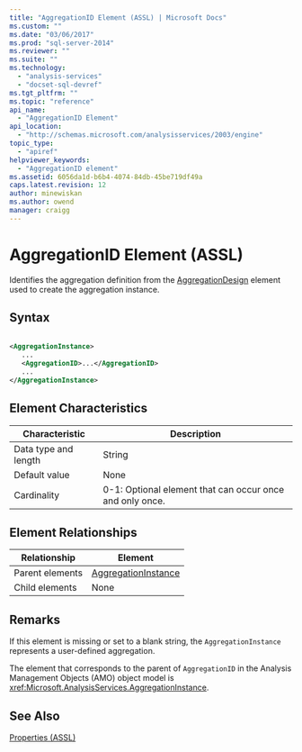 ```yaml
---
title: "AggregationID Element (ASSL) | Microsoft Docs"
ms.custom: ""
ms.date: "03/06/2017"
ms.prod: "sql-server-2014"
ms.reviewer: ""
ms.suite: ""
ms.technology: 
  - "analysis-services"
  - "docset-sql-devref"
ms.tgt_pltfrm: ""
ms.topic: "reference"
api_name: 
  - "AggregationID Element"
api_location: 
  - "http://schemas.microsoft.com/analysisservices/2003/engine"
topic_type: 
  - "apiref"
helpviewer_keywords: 
  - "AggregationID element"
ms.assetid: 6056da1d-b6b4-4074-84db-45be719df49a
caps.latest.revision: 12
author: minewiskan
ms.author: owend
manager: craigg
---
```

# AggregationID Element (ASSL)
  Identifies the aggregation definition from the [AggregationDesign](../objects/aggregationdesign-element-assl.md) element used to create the aggregation instance.  
  
## Syntax  
  
```xml  
  
<AggregationInstance>  
   ...  
   <AggregationID>...</AggregationID>  
   ...  
</AggregationInstance>  
```  
  
## Element Characteristics  
  
|Characteristic|Description|  
|--------------------|-----------------|  
|Data type and length|String|  
|Default value|None|  
|Cardinality|0-1: Optional element that can occur once and only once.|  
  
## Element Relationships  
  
|Relationship|Element|  
|------------------|-------------|  
|Parent elements|[AggregationInstance](../objects/aggregationinstance-element-assl.md)|  
|Child elements|None|  
  
## Remarks  
 If this element is missing or set to a blank string, the `AggregationInstance` represents a user-defined aggregation.  
  
 The element that corresponds to the parent of `AggregationID` in the Analysis Management Objects (AMO) object model is <xref:Microsoft.AnalysisServices.AggregationInstance>.  
  
## See Also  
 [Properties &#40;ASSL&#41;](properties-assl.md)  
  
  

